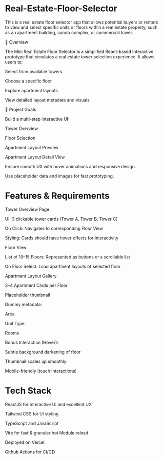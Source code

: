 # Real-Estate-Floor-Selector
This is a real estate floor selector app  that allows potential buyers or renters to view and select specific units or floors within a real estate property, such as an apartment building, condo complex, or commercial tower.

📝 Overview

The Mini Real Estate Floor Selector is a simplified React-based interactive prototype that simulates a real estate tower selection experience. It allows users to:

Select from available towers

Choose a specific floor

Explore apartment layouts

View detailed layout metadata and visuals

🎯 Project Goals

Build a multi-step interactive UI:

Tower Overview

Floor Selection

Apartment Layout Preview

Apartment Layout Detail View

Ensure smooth UX with hover animations and responsive design.

Use placeholder data and images for fast prototyping.

# Features & Requirements

Tower Overview Page

UI: 3 clickable tower cards (Tower A, Tower B, Tower C)

On Click: Navigates to corresponding Floor View

Styling: Cards should have hover effects for interactivity

Floor View

List of 10–15 Floors: Represented as buttons or a scrollable list

On Floor Select: Load apartment layouts of selected floor

Apartment Layout Gallery

3–4 Apartment Cards per Floor

Placeholder thumbnail

Dummy metadata:

Area

Unit Type

Rooms

Bonus Interaction (Hover):

Subtle background darkening of floor

Thumbnail scales up smoothly

Mobile-friendly (touch interactions)

# Tech Stack
ReactJS for interactive UI and excellent UX

Tailwind CSS for UI styling

TypeScript and JavaScript

Vite for fast & granular hot Module reload

Deployed on Vercel

Github Actions for CI/CD